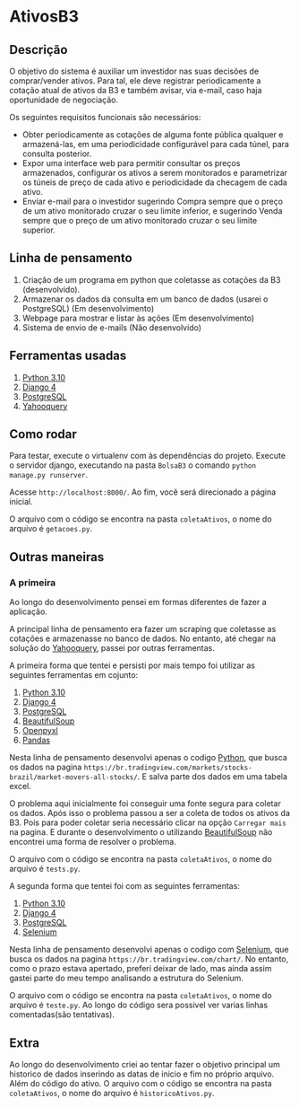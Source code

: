 # AtivosB3

## Descrição

O objetivo do sistema é auxiliar um investidor nas suas decisões de comprar/vender ativos. Para tal, ele deve registrar periodicamente a cotação atual de ativos da B3 e também avisar, via e-mail, caso haja oportunidade de negociação.

Os seguintes requisitos funcionais são necessários:

- Obter periodicamente as cotações de alguma fonte pública qualquer e armazená-las, em uma periodicidade configurável para cada túnel, para consulta posterior.
- Expor uma interface web para permitir consultar os preços armazenados, configurar os ativos a serem monitorados e parametrizar os túneis de preço de cada ativo e periodicidade da checagem de cada ativo.
- Enviar e-mail para o investidor sugerindo Compra sempre que o preço de um ativo monitorado cruzar o seu limite inferior, e sugerindo Venda sempre que o preço de um ativo monitorado cruzar o seu limite superior.

## Linha de pensamento

1. Criação de um programa em python que coletasse as cotações da B3 (desenvolvido).
2. Armazenar os dados da consulta em um banco de dados (usarei o PostgreSQL) (Em desenvolvimento)
3. Webpage para mostrar e listar às ações (Em desenvolvimento)
4. Sistema de envio de e-mails (Não desenvolvido)

## Ferramentas usadas
1. [Python 3.10](https://docs.python.org/3/)
2. [Django 4](https://docs.djangoproject.com/pt-br/4.0/)
3. [PostgreSQL](https://www.postgresql.org/)
4. [Yahooquery](https://yahooquery.dpguthrie.com/)

## Como rodar
Para testar, execute o virtualenv com às dependências do projeto. Execute o servidor django, executando na pasta `BolsaB3` o comando `python manage.py runserver`.

Acesse `http://localhost:8000/`. Ao fim, você será direcionado a página inicial.

O arquivo com o código se encontra na pasta `coletaAtivos`, o nome do arquivo é `getacoes.py`.

## Outras maneiras

### A primeira

Ao longo do desenvolvimento pensei em formas diferentes de fazer a aplicação.

A principal linha de pensamento era fazer um scraping que coletasse as cotações e armazenasse no banco de dados. No entanto, até chegar na solução do [Yahooquery](https://yahooquery.dpguthrie.com/), passei por outras ferramentas.

A primeira forma que tentei e persisti por mais tempo foi utilizar as seguintes ferramentas em cojunto:

1. [Python 3.10](https://docs.python.org/3/)
2. [Django 4](https://docs.djangoproject.com/pt-br/4.0/)
3. [PostgreSQL](https://www.postgresql.org/)
4. [BeautifulSoup](https://www.crummy.com/software/BeautifulSoup/bs4/doc/)
5. [Openpyxl](https://openpyxl.readthedocs.io/en/stable/)
6. [Pandas](https://pandas.pydata.org/)

Nesta linha de pensamento desenvolvi apenas o codigo [Python](https://docs.python.org/3/), que busca os dados na pagina `https://br.tradingview.com/markets/stocks-brazil/market-movers-all-stocks/`. E salva parte dos dados em uma tabela excel.

O problema aqui inicialmente foi conseguir uma fonte segura para coletar os dados. Após isso o problema passou a ser a coleta de todos os ativos da B3. Pois para poder coletar seria necessário clicar na opção `Carregar mais` na pagina. E durante o desenvolvimento o utilizando [BeautifulSoup](https://www.crummy.com/software/BeautifulSoup/bs4/doc/) não encontrei uma forma de resolver o problema.

O arquivo com o código se encontra na pasta `coletaAtivos`, o nome do arquivo é `tests.py`.

A segunda forma que tentei foi com as seguintes ferramentas:

1. [Python 3.10](https://docs.python.org/3/)
2. [Django 4](https://docs.djangoproject.com/pt-br/4.0/)
3. [PostgreSQL](https://www.postgresql.org/)
4. [Selenium](https://www.selenium.dev/)

Nesta linha de pensamento desenvolvi apenas o codigo com [Selenium](https://www.selenium.dev/), que busca os dados na pagina `https://br.tradingview.com/chart/`. No entanto, como o prazo estava apertado, preferi deixar de lado, mas ainda assim gastei parte do meu tempo analisando a estrutura do Selenium.

O arquivo com o código se encontra na pasta `coletaAtivos`, o nome do arquivo é `teste.py`. Ao longo do código sera possivel ver varias linhas comentadas(são tentativas).

## Extra

Ao longo do desenvolvimento criei ao tentar fazer o objetivo principal um historico de dados inserindo as datas de inicio e fim no próprio arquivo. Além do código do ativo. O arquivo com o código se encontra na pasta `coletaAtivos`, o nome do arquivo é `historicoAtivos.py`.
